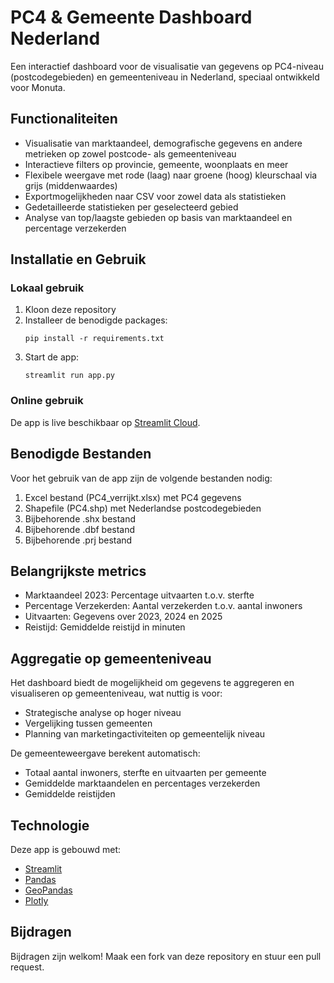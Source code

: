 # PC4 & Gemeente Dashboard Nederland

Een interactief dashboard voor de visualisatie van gegevens op PC4-niveau (postcodegebieden) en gemeenteniveau in Nederland, speciaal ontwikkeld voor Monuta.

## Functionaliteiten

- Visualisatie van marktaandeel, demografische gegevens en andere metrieken op zowel postcode- als gemeenteniveau
- Interactieve filters op provincie, gemeente, woonplaats en meer
- Flexibele weergave met rode (laag) naar groene (hoog) kleurschaal via grijs (middenwaardes)
- Exportmogelijkheden naar CSV voor zowel data als statistieken
- Gedetailleerde statistieken per geselecteerd gebied
- Analyse van top/laagste gebieden op basis van marktaandeel en percentage verzekerden

## Installatie en Gebruik

### Lokaal gebruik

1. Kloon deze repository
2. Installeer de benodigde packages:
   ```
   pip install -r requirements.txt
   ```
3. Start de app:
   ```
   streamlit run app.py
   ```

### Online gebruik

De app is live beschikbaar op [Streamlit Cloud](https://your-streamlit-cloud-url.streamlit.app).

## Benodigde Bestanden

Voor het gebruik van de app zijn de volgende bestanden nodig:
1. Excel bestand (PC4_verrijkt.xlsx) met PC4 gegevens
2. Shapefile (PC4.shp) met Nederlandse postcodegebieden
3. Bijbehorende .shx bestand
4. Bijbehorende .dbf bestand
5. Bijbehorende .prj bestand

## Belangrijkste metrics

- Marktaandeel 2023: Percentage uitvaarten t.o.v. sterfte
- Percentage Verzekerden: Aantal verzekerden t.o.v. aantal inwoners
- Uitvaarten: Gegevens over 2023, 2024 en 2025
- Reistijd: Gemiddelde reistijd in minuten

## Aggregatie op gemeenteniveau

Het dashboard biedt de mogelijkheid om gegevens te aggregeren en visualiseren op gemeenteniveau, wat nuttig is voor:

- Strategische analyse op hoger niveau
- Vergelijking tussen gemeenten
- Planning van marketingactiviteiten op gemeentelijk niveau

De gemeenteweergave berekent automatisch:

- Totaal aantal inwoners, sterfte en uitvaarten per gemeente
- Gemiddelde marktaandelen en percentages verzekerden
- Gemiddelde reistijden

## Technologie

Deze app is gebouwd met:
- [Streamlit](https://streamlit.io/)
- [Pandas](https://pandas.pydata.org/)
- [GeoPandas](https://geopandas.org/)
- [Plotly](https://plotly.com/)

## Bijdragen

Bijdragen zijn welkom! Maak een fork van deze repository en stuur een pull request.